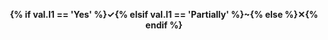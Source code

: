 <b><center>{% if val.l1 == 'Yes' %}&#x2713;{% elsif val.l1 == 'Partially' %}~{% else %}&#x2715;{% endif %}</center></b>
